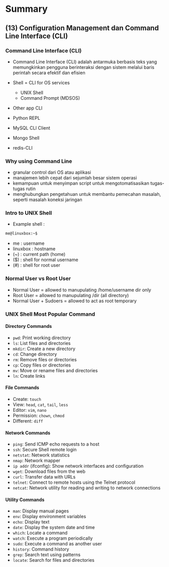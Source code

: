 # Summary

## (13) Configuration Management dan Command Line Interface (CLI)

### Command Line Interface (CLI)
- Command Line Interface (CLI) adalah antarmuka berbasis teks yang memungkinkan pengguna berinteraksi dengan sistem melalui baris perintah secara efektif dan efisien
- Shell = CLI for OS services
    - UNIX Shell
    - Command Prompt (MDSOS)

- Other app CLI 
- Python REPL
- MySQL CLI Client
- Mongo Shell
- redis-CLI

### Why using Command Line 
- granular control dari OS atau aplikasi
- manajemen lebih cepat dari sejumlah besar sistem operasi
- kemampuan untuk menyimpan script untuk mengotomatisasikan tugas-tugas rutin
- menghubungkan pengetahuan untuk membantu pemecahan masalah, seperti masalah koneksi jaringan

### Intro to UNIX Shell 
- Example shell : 
```sh
me@linuxbox:~$

```
 - me : username
 - linuxbox : hostname
 - (~) : current path (home)
 - ($) : shell for normal username
 - (#) : shell for root user

### Normal User vs Root User
- Normal User = allowed to manupulating /home/username dir only
- Root User = allowed to manupulating /dir (all directory)
- Normal User + Sudoers = allowed to act as root temporary

### UNIX Shell Most Popular Command
#### Directory Commands
- `pwd`: Print working directory
- `ls`: List files and directories
- `mkdir`: Create a new directory
- `cd`: Change directory
- `rm`: Remove files or directories
- `cp`: Copy files or directories
- `mv`: Move or rename files and directories
- `ln`: Create links

#### File Commands
- Create: `touch`
- View: `head`, `cat`, `tail`, `less`
- Editor: `vim`, `nano`
- Permission: `chown`, `chmod`
- Different: `diff`

#### Network Commands
- `ping`: Send ICMP echo requests to a host
- `ssh`: Secure Shell remote login
- `netstat`: Network statistics
- `nmap`: Network mapper
- `ip addr` (ifconfig): Show network interfaces and configuration
- `wget`: Download files from the web
- `curl`: Transfer data with URLs
- `telnet`: Connect to remote hosts using the Telnet protocol
- `netcat`: Network utility for reading and writing to network connections

#### Utility Commands
- `man`: Display manual pages
- `env`: Display environment variables
- `echo`: Display text
- `date`: Display  the system date and time
- `which`: Locate a command
- `watch`: Execute a program periodically
- `sudo`: Execute a command as another user
- `history`: Command history
- `grep`: Search text using patterns
- `locate`: Search for files and directories